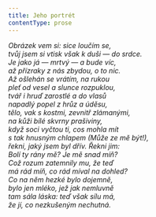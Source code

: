 ```yaml
---
title: Jeho portrét
contentType: prose
---
```


_Obrázek vem si: sice loučím se,  
tvůj jsem si vtisk však k duši — do srdce.  
Je jako já — mrtvý — a bude víc,  
až přízraky z nás zbydou, o to nic.  
Až ošlehán se vrátím, na rukou  
pleť od vesel a slunce rozpuklou,  
tvář i hruď zarostlé a do vlasů  
napadlý popel z hrůz a úděsu,  
tělo, vak s kostmi, zevnitř zlámanými,  
na kůži bílé skvrny prašiviny,  
když soci vyčtou ti, cos mohla mít  
s tak hnusným chlapem (Může ze mě být!),  
řekni, jaký jsem byl dřív. Řekni jim:  
Bolí ty rány mě? Je mě snad míň?  
Což rozum zatemnily mu, že teď  
má rád míň, co rád míval na dohled?  
Co na něm hezké bylo dojemně,  
bylo jen mléko, jež jak nemluvně  
tam sála láska: teď však sílu má,  
že jí, co nezkušeným nechutná._

